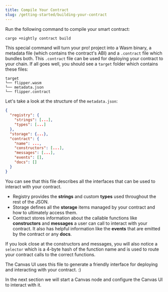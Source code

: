 ```yaml
---
title: Compile Your Contract
slug: /getting-started/building-your-contract
---
```


Run the following command to compile your smart contract:

```bash
cargo +nightly contract build
```

This special command will turn your pro! project into a Wasm binary, a metadata file (which contains the contract's ABI) and a `.contract` file which bundles both.
This `.contract` file can be used for deploying your contract to your chain. If all goes well, you should see a `target` folder which contains these files:

```
target
└── flipper.wasm
└── metadata.json
└── flipper.contract
```

Let's take a look at the structure of the `metadata.json`:

```json
{
  "registry": {
    "strings": [...],
    "types": [...]
  },
  "storage": {...},
  "contract": {
    "name": ...,
    "constructors": [...],
    "messages": [...],
    "events": [],
    "docs": []
  }
}
```

You can see that this file describes all the interfaces that can be used to interact with your contract.

* Registry provides the **strings** and custom **types** used throughout the rest of the JSON.
* Storage defines all the **storage** items managed by your contract and how to ultimately access them.
* Contract stores information about the callable functions like  **constructors** and **messages** a user can call to interact with your contract. It also has helpful information like the **events** that are emitted by the contract or any **docs**.

If you look close at the constructors and messages, you will also notice a `selector` which is a 4-byte hash of the function name and is used to route your contract calls to the correct functions.

The Canvas UI uses this file to generate a friendly interface for deploying and interacting with your contract. :)

In the next section we will start a Canvas node and configure the Canvas UI to interact with it.

